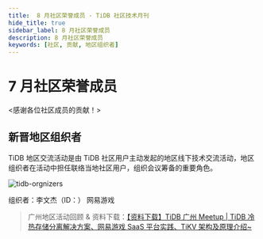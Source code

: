```yaml
---
title:  8 月社区荣誉成员 - TiDB 社区技术月刊
hide_title: true
sidebar_label: 8 月社区荣誉成员
description: 8 月社区荣誉成员
keywords: [社区, 贡献, 地区组织者]
---
```


# 7 月社区荣誉成员

<感谢各位社区成员的贡献！>

## 新晋地区组织者

TiDB 地区交流活动是由 TiDB 社区用户主动发起的地区线下技术交流活动，地区组织者在活动中担任联络当地社区用户，组织会议筹备的重要角色。

![tidb-orgnizers](https://img2.pingcap.com/forms/4/c/4c1016dee74c96b934bac6c3fc3eceb3d0f0f0c0.jpeg)

组织者：李文杰（ID：）  网易游戏

> 广州地区活动回顾 & 资料下载：[【资料下载】TiDB 广州 Meetup | TiDB 冷热存储分离解决方案、网易游戏 SaaS 平台实践、TiKV 架构及原理介绍~](https://asktug.com/t/topic/842971)
